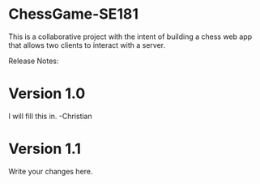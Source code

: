 # ChessGame-SE181
This is a collaborative project with the intent of building a chess web app that allows two clients to interact with a server.


Release Notes:

# Version 1.0 
I will fill this in. -Christian

# Version 1.1
Write your changes here.